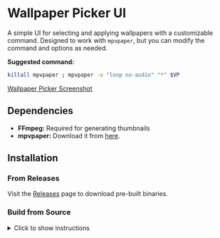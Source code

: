 # Wallpaper Picker UI

A simple UI for selecting and applying wallpapers with a customizable command. Designed to work with `mpvpaper`, but you can modify the command and options as needed.

**Suggested command:**
```bash
killall mpvpaper ; mpvpaper -o "loop no-audio" "*" $VP
```

[Wallpaper Picker Screenshot](https://github.com/user-attachments/assets/ec05beba-de5e-48d3-80e4-1258bb8183b1)

## Dependencies

- **FFmpeg:** Required for generating thumbnails
- **mpvpaper:** Download it from [here](https://github.com/GhostNaN/mpvpaper).

## Installation

### From Releases

Visit the [Releases](https://github.com/Rodrigo-Matuz/wallpaper-picker/releases) page to download pre-built binaries.

### Build from Source

<details>
  <summary>Click to show instructions</summary>

1. **Clone the Project:**
    ```bash
    git clone https://github.com/Rodrigo-Matuz/wallpaper-picker
    ```
2. **Navigate to the Project Directory:**
    ```bash
    cd wallpaper-picker
    ```
3. **Install Dependencies:**
   The project uses Bun for package management. Install dependencies with:
    ```bash
    bun install
    ```
4. **Build the Project:**
    ```bash
    bun run tauri build
    ```
5. **Locate the Binary:**
   After building, find the binary in the release directory:
    ```bash
    cd src-tauri/target/release
    ```
   The binary will be in this directory. `.deb` and `.rpm` packages can be found in the `bundle/` directory.

Feel free to move the binary to your preferred location.

</details>

